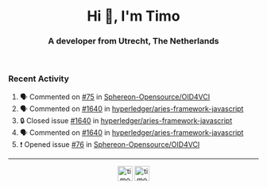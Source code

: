 <h1 align="center">Hi 👋, I'm Timo</h1>
<h3 align="center">A developer from Utrecht, The Netherlands</h3>
<br/>
<!-- https://github.com/rahuldkjain/github-profile-readme-generator --!>

<!--  <p align="left"><img src="https://github-readme-stats.vercel.app/api?username=timoglastra&show_icons=true&count_private=true&" alt="timoglastra" /></p> --!>

<!--
Github language stats
<p align="left"><img src="https://github-readme-stats.vercel.app/api/top-langs/?username=timoglastra&layout=compact" alt="timoglastra" /><p>
-->

<!-- Codestats language stats -->
<!-- <p align="left"><img src="https://codestats-readme.vercel.app/api/top-langs/?username=timoglastra&layout=compact&language_count=12" alt="timoglastra" /><p>    --!>
  
<h3>Recent Activity</h3>

<!--START_SECTION:activity-->
1. 🗣 Commented on [#75](https://github.com/Sphereon-Opensource/OID4VCI/issues/75#issuecomment-1813685298) in [Sphereon-Opensource/OID4VCI](https://github.com/Sphereon-Opensource/OID4VCI)
2. 🗣 Commented on [#1640](https://github.com/hyperledger/aries-framework-javascript/issues/1640#issuecomment-1813675587) in [hyperledger/aries-framework-javascript](https://github.com/hyperledger/aries-framework-javascript)
3. 🔒 Closed issue [#1640](https://github.com/hyperledger/aries-framework-javascript/issues/1640) in [hyperledger/aries-framework-javascript](https://github.com/hyperledger/aries-framework-javascript)
4. 🗣 Commented on [#1640](https://github.com/hyperledger/aries-framework-javascript/issues/1640#issuecomment-1813674266) in [hyperledger/aries-framework-javascript](https://github.com/hyperledger/aries-framework-javascript)
5. ❗ Opened issue [#76](https://github.com/Sphereon-Opensource/OID4VCI/issues/76) in [Sphereon-Opensource/OID4VCI](https://github.com/Sphereon-Opensource/OID4VCI)
<!--END_SECTION:activity-->

---

<p align="center">
<a href="https://twitter.com/timoglastra" target="blank"><img align="center" src="https://cdn.jsdelivr.net/npm/simple-icons@3.0.1/icons/twitter.svg" alt="timoglastra" height="30" width="30" /></a>
<a href="https://linkedin.com/in/timoglastra" target="blank"><img align="center" src="https://cdn.jsdelivr.net/npm/simple-icons@3.0.1/icons/linkedin.svg" alt="timoglastra" height="30" width="30" /></a>
</p>




